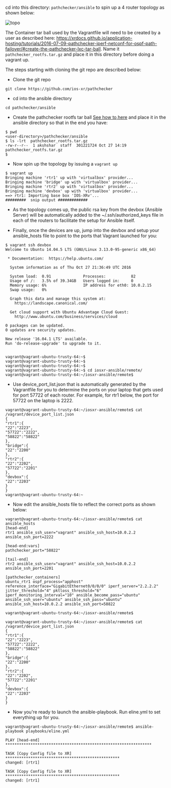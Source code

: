 cd into this directory: `pathchecker/ansible` to spin up a 4 router topology as shown below:  

![topo](https://xrdocs.github.io/xrdocs-images/assets/images/ansible_pathchecker.png)

The Container tar ball used by the Vagrantfile will need to be created by a user as described here:
<https://xrdocs.github.io/application-hosting/tutorials/2016-07-09-pathchecker-iperf-netconf-for-ospf-path-failover/#create-the-pathchecker-lxc-tar-ball>. Name it `pathchecker_rootfs.tar.gz` and place it in this directory before doing a vagrant up.

The steps starting with cloning the git repo are described below:  


* Clone the git repo
```
git clone https://github.com/ios-xr/pathchecker
```

* cd into the ansible directory
```
cd pathchecker/ansible
```

* Create the pathchecker rootfs tar ball [See how to,here](https://xrdocs.github.io/application-hosting/tutorials/2016-07-09-pathchecker-iperf-netconf-for-ospf-path-failover/#create-the-pathchecker-lxc-tar-ball) and place it in the ansible directory so that in the end you have:  

```
$ pwd
<user-directory>/pathchecker/ansible
$ ls -lrt  pathchecker_rootfs.tar.gz 
-rw-r--r--  1 akshshar  staff  301221724 Oct 27 14:19 pathchecker_rootfs.tar.gz
$ 
```

*  Now spin up the topology by issuing a `vagrant up`
```
$ vagrant up
Bringing machine 'rtr1' up with 'virtualbox' provider...
Bringing machine 'bridge' up with 'virtualbox' provider...
Bringing machine 'rtr2' up with 'virtualbox' provider...
Bringing machine 'devbox' up with 'virtualbox' provider...
==> rtr1: Importing base box 'IOS-XRv'...
#########  snip output #############
```


* As the topology comes up, the public rsa key from the devbox (Ansible Server) will be automatically added to the ~/.ssh/authorized_keys file in each of the routers to facilitate the setup for Ansible itself. 

* Finally, once the devices are up, jump into the devbox and setup your ansible_hosts file to point to the ports that Vagrant launched for you:

```
$ vagrant ssh devbox
Welcome to Ubuntu 14.04.5 LTS (GNU/Linux 3.13.0-95-generic x86_64)

 * Documentation:  https://help.ubuntu.com/

  System information as of Thu Oct 27 21:36:49 UTC 2016

  System load:  0.91              Processes:           82
  Usage of /:   3.5% of 39.34GB   Users logged in:     0
  Memory usage: 6%                IP address for eth0: 10.0.2.15
  Swap usage:   0%

  Graph this data and manage this system at:
    https://landscape.canonical.com/

  Get cloud support with Ubuntu Advantage Cloud Guest:
    http://www.ubuntu.com/business/services/cloud

0 packages can be updated.
0 updates are security updates.

New release '16.04.1 LTS' available.
Run 'do-release-upgrade' to upgrade to it.


vagrant@vagrant-ubuntu-trusty-64:~$ 
vagrant@vagrant-ubuntu-trusty-64:~$ 
vagrant@vagrant-ubuntu-trusty-64:~$ 
vagrant@vagrant-ubuntu-trusty-64:~$ cd iosxr-ansible/remote/
vagrant@vagrant-ubuntu-trusty-64:~/iosxr-ansible/remote$ 
```

* Use device_port_list.json that is automatically generated by the Vagrantfile for you to determine the ports on your laptop that gets used for port 57722 of each router. For example, for rtr1 below, the port for 57722 on the laptop is 2222.

```
vagrant@vagrant-ubuntu-trusty-64:~/iosxr-ansible/remote$ cat /vagrant/device_port_list.json 
{
"rtr1":{
"22":"2223",
"57722":"2222",
"58822":"58822"
},
"bridge":{
"22":"2200"
},
"rtr2":{
"22":"2202",
"57722":"2201"
},
"devbox":{
"22":"2203"
}
}
vagrant@vagrant-ubuntu-trusty-64:~
```

*  Now edit the ansible_hosts file to reflect the correct ports as shown below:  

```
vagrant@vagrant-ubuntu-trusty-64:~/iosxr-ansible/remote$ cat ansible_hosts 
[head-end]
rtr1 ansible_ssh_user="vagrant" ansible_ssh_host=10.0.2.2 ansible_ssh_port=2222

[head-end:vars]
pathchecker_port="58822"

[tail-end]
rtr2 ansible_ssh_user="vagrant" ansible_ssh_host=10.0.2.2 ansible_ssh_port=2201

[pathchecker_containers]
ubuntu_rtr1 ospf_process="apphost" reference_interface="GigabitEthernet0/0/0/0" iperf_server="2.2.2.2" jitter_threshold="4" pktloss_threshold="6" iperf_monitoring_interval="10" ansible_become_pass="ubuntu" ansible_ssh_user="ubuntu" ansible_ssh_pass="ubuntu" ansible_ssh_host=10.0.2.2 ansible_ssh_port=58822

vagrant@vagrant-ubuntu-trusty-64:~/iosxr-ansible/remote$ 

vagrant@vagrant-ubuntu-trusty-64:~/iosxr-ansible/remote$ cat /vagrant/device_port_list.json 
{
"rtr1":{
"22":"2223",
"57722":"2222",
"58822":"58822"
},
"bridge":{
"22":"2200"
},
"rtr2":{
"22":"2202",
"57722":"2201"
},
"devbox":{
"22":"2203"
}
}
```
* Now you're ready to launch the ansible-playbook. Run eline.yml to set everything up for you.  

```
vagrant@vagrant-ubuntu-trusty-64:~/iosxr-ansible/remote$ ansible-playbook playbooks/eline.yml 

PLAY [head-end] ****************************************************************

TASK [Copy Config file to XR] **************************************************
changed: [rtr1]

TASK [Copy Config file to XR] **************************************************
changed: [rtr1]


```








